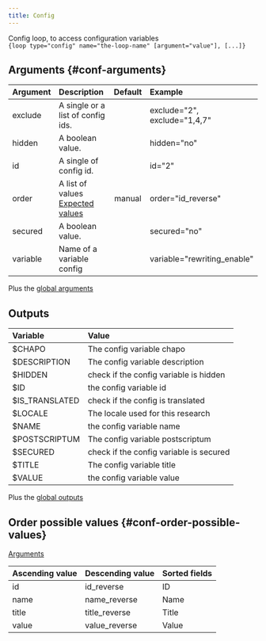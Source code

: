 ```yaml
---
title: Config
---
```


Config loop, to access configuration variables    
`{loop type="config" name="the-loop-name" [argument="value"], [...]}`

## Arguments {#conf-arguments}

| Argument      | Description                                                           | Default | Example                      |
| ------------- |:----------------------------------------------------------------------| :-----: | :----------------------------|
| exclude       | A single or a list of config ids.                                     |         | exclude="2", exclude="1,4,7" |
| hidden        | A boolean value.                                                      |         | hidden="no"                  |
| id            | A single of config id.                                                |         | id="2"                       |
| order         | A list of values <br/> [Expected values](#conf-order-possible-values) | manual  | order="id_reverse"           |
| secured       | A boolean value.                                                      |         |  secured="no"                |
| variable      | Name of a variable config                                             |         |  variable="rewriting_enable" |

Plus the [global arguments](./global_arguments)

## Outputs

| Variable                                                                  | Value                                     |
| :-----------------------------------------------------------------------  | :---------------------------------------- |
| $CHAPO	                                                                | The config variable chapo                 |
| $DESCRIPTION	                                                            | The config variable description           |
| $HIDDEN	                                                                | check if the config variable is hidden    |
| $ID	                                                                    | the config variable id                    |
| $IS_TRANSLATED	                                                        | 	check if the config is translated       |
| $LOCALE	                                                                |  The locale used for this research        |
| $NAME	                                                                    |  the config variable name                 |
| $POSTSCRIPTUM	                                                            |  	The config variable postscriptum        |
| $SECURED	                                                                |  	check if the config variable is secured |
| $TITLE	                                                                |  	The config variable title               |
| $VALUE	                                                                |  	the config variable value               |

Plus the [global outputs](./global_outputs)

## Order possible values {#conf-order-possible-values}
[Arguments](#conf-arguments)

| Ascending value                  | Descending value  | Sorted fields |
|----------------------------------|-------------------|:--------------|
| id                               | id_reverse        | ID            |
| name                             | name_reverse      | Name          |
| title                            | title_reverse     | Title         |
| value                            | value_reverse     | Value         |
